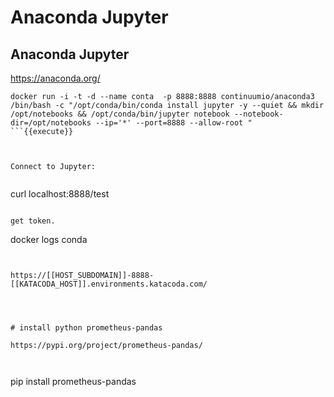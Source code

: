 # Anaconda Jupyter 




## Anaconda Jupyter

https://anaconda.org/

```
docker run -i -t -d --name conta  -p 8888:8888 continuumio/anaconda3 /bin/bash -c "/opt/conda/bin/conda install jupyter -y --quiet && mkdir /opt/notebooks && /opt/conda/bin/jupyter notebook --notebook-dir=/opt/notebooks --ip='*' --port=8888 --allow-root " 
```{{execute}}



Connect to Jupyter:


```
curl localhost:8888/test
```{{execute}}

get token.

```
docker logs conda
```


https://[[HOST_SUBDOMAIN]]-8888-[[KATACODA_HOST]].environments.katacoda.com/




# install python prometheus-pandas

https://pypi.org/project/prometheus-pandas/



```
pip install prometheus-pandas

```{{execute}}

